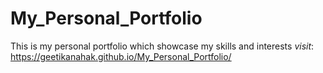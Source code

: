 # My_Personal_Portfolio
This is my personal portfolio which showcase my skills and interests 
*visit*:  https://geetikanahak.github.io/My_Personal_Portfolio/

